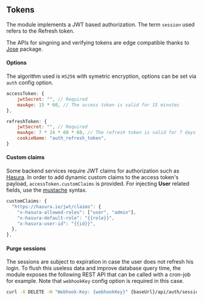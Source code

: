 ## Tokens

The module implements a JWT based authorization. The term `session` used refers to the Refresh token.

The APIs for singning and verifying tokens are edge compatible thanks to [Jose](https://github.com/panva/jose) package.

#### Options

The algorithm used is `HS256` with symetric encryption, options can be set via `auth` config option.

```js
accessToken: {
    jwtSecret: "", // Required
    maxAge: 15 * 60, // The access token is valid for 15 minutes
},

refreshToken: {
    jwtSecret: "", // Required
    maxAge: 7 * 24 * 60 * 60, // The refresh token is valid for 7 days
    cookieName: "auth_refresh_token",
}
```

#### Custom claims

Some backend services require JWT claims for authorization such as [Hasura](https://hasura.io). In order to add dynamic custom claims to the access token's payload, `accessToken.customClaims` is provided. For injecting **User** related fields, use the [mustache](https://github.com/janl/mustache.js) syntax.

```js
customClaims: {
  "https://hasura.io/jwt/claims": {
    "x-hasura-allowed-roles": ["user", "admin"],
    "x-hasura-default-role": "{{role}}",
    "x-hasura-user-id": "{{id}}",
  },
},
```

#### Purge sessions

The sessions are subject to expiration in case the user does not refresh his login. To flush this useless data and improve database query time, the module exposes the following REST API that can be called with a cron-job for example. Note that `webhookKey` config option is required in this case.

```bash
curl -X DELETE -H "Webhook-Key: {webhookKey}" {baseUrl}/api/auth/session/revoke/expired
```
